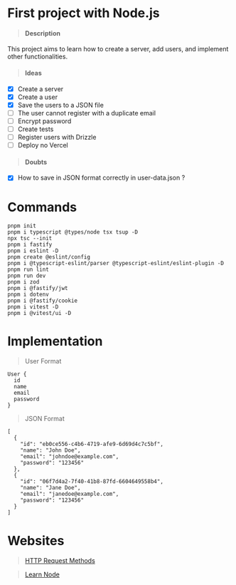 # First project with Node.js

> #### Description

This project aims to learn how to create a server, add users, and implement other functionalities.

> #### Ideas

- [x] Create a server
- [x] Create a user
- [x] Save the users to a JSON file
- [ ] The user cannot register with a duplicate email
- [ ] Encrypt password
- [ ] Create tests
- [ ] Register users with Drizzle
- [ ] Deploy no Vercel

> #### Doubts

- [x] How to save in JSON format correctly in user-data.json ?

# Commands

```
pnpm init
pnpm i typescript @types/node tsx tsup -D
npx tsc --init
pnpm i fastify
pnpm i eslint -D
pnpm create @eslint/config
pnpm i @typescript-eslint/parser @typescript-eslint/eslint-plugin -D
pnpm run lint
pnpm run dev
pnpm i zod
pnpm i @fastify/jwt
pnpm i dotenv
pnpm i @fastify/cookie
pnpm i vitest -D
pnpm i @vitest/ui -D
```

# Implementation

> User Format
```
User {
  id
  name
  email
  password
}
```

> JSON Format
```
[
  {
    "id": "eb0ce556-c4b6-4719-afe9-6d69d4c7c5bf",
    "name": "John Doe",
    "email": "johndoe@example.com",
    "password": "123456"
  },
  {
    "id": "06f7d4a2-7f40-41b8-87fd-6604649558b4",
    "name": "Jane Doe",
    "email": "janedoe@example.com",
    "password": "123456"
  }
]
```

# Websites

> [HTTP Request Methods](https://www.w3schools.com/tags/ref_httpmethods.asp)

> [Learn Node](https://nodejs.org/en/learn/getting-started/introduction-to-nodejs)
